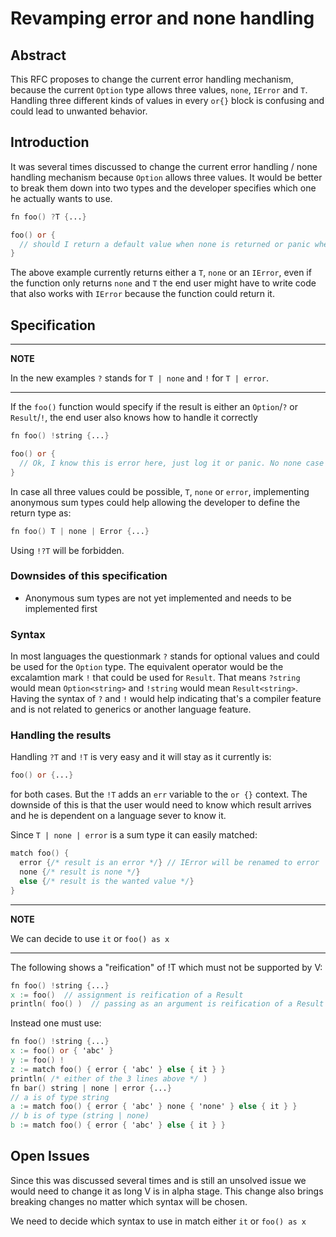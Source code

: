 # Revamping error and none handling

## Abstract
This RFC proposes to change the current error handling mechanism, because the current `Option` type allows three values, `none`, `IError` and `T`. Handling three different kinds of values in every `or{}` block is confusing and could lead to unwanted behavior.

## Introduction
It was several times discussed to change the current error handling / none handling mechanism because `Option` allows three values.
It would be better to break them down into two types and the developer specifies which one he actually wants to use.

```v
fn foo() ?T {...}

foo() or {
  // should I return a default value when none is returned or panic when an error is returned?
}
```
The above example currently returns either a `T`, `none` or an `IError`, even if the function only returns `none` and `T` the end user might have to write code that also works with `IError` because the function could return it.

## Specification
---
**NOTE**

In the new examples `?` stands for `T | none` and `!` for `T | error`.

---

If the `foo()` function would specify if the result is either an `Option`/`?` or `Result`/`!`, the end user also knows how to handle it correctly
```v
fn foo() !string {...}

foo() or {
  // Ok, I know this is error here, just log it or panic. No none case happened that needs to be handled.
}
```

In case all three values could be possible, `T`, `none` or `error`, implementing anonymous sum types could help allowing the developer to define the return type as:
```v
fn foo() T | none | Error {...}
```
Using `!?T` will be forbidden.

### Downsides of this specification
- Anonymous sum types are not yet implemented and needs to be implemented first

### Syntax
In most languages the questionmark `?` stands for optional values and could be used for the `Option` type. The equivalent operator would be the excalamtion mark `!` that could be used for `Result`.
That means `?string` would mean `Option<string>` and `!string` would mean `Result<string>`. Having the syntax of `?` and `!` would help indicating that's a compiler feature and is not related to generics or another language feature.

### Handling the results
Handling `?T` and `!T` is very easy and it will stay as it currently is:
```v
foo() or {...}
```
for both cases. But the `!T` adds an `err` variable to the `or {}` context. The downside of this is that the user would need to know which result arrives and he is dependent on a language sever to know it.

Since `T | none | error` is a sum type it can easily matched:
```v
match foo() {
  error {/* result is an error */} // IError will be renamed to error
  none {/* result is none */}
  else {/* result is the wanted value */}
}
```
---
**NOTE**

We can decide to use `it` or `foo() as x`

---

The following shows a "reification" of !T which must not be supported by V:
```v
fn foo() !string {...}
x := foo()  // assignment is reification of a Result
println( foo() )  // passing as an argument is reification of a Result
```
Instead one must use:
```v
fn foo() !string {...}
x := foo() or { 'abc' }
y := foo() !
z := match foo() { error { 'abc' } else { it } }
println( /* either of the 3 lines above */ )
fn bar() string | none | error {...}
// a is of type string
a := match foo() { error { 'abc' } none { 'none' } else { it } }
// b is of type (string | none)
b := match foo() { error { 'abc' } else { it } }
```

## Open Issues
Since this was discussed several times and is still an unsolved issue we would need to change it as long V is in alpha stage.
This change also brings breaking changes no matter which syntax will be chosen.

We need to decide which syntax to use in match either `it` or `foo() as x`

